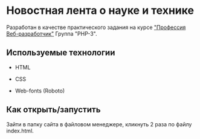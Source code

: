 # Новостная лента о науке и технике

Разработан в качестве практического задания на курсе ["Профессия Веб-разработчик"](https://skillfactory.ru/webdev) Группа "PHP-3".

## Используемые технологии

+ HTML

+ CSS

+ Web-fonts (Roboto)

## Как открыть/запустить

Зайти в папку сайта в файловом менеджере, кликнуть 2 раза по файлу index.html.
